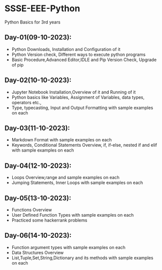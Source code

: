 # SSSE-EEE-Python
Python Basics for 3rd years

## Day-01(09-10-2023):
  - Python Downloads, Installation and Configuration of it
  - Python Version check, Different ways to execute python programs
  - Basic Procedure,Advanced Editor,IDLE and Pip Version Check, Upgrade of pip

## Day-02(10-10-2023):
  - Jupyter Notebook Installation,Overview of it and Running of it
  - Python basics like Variables, Assignment of Variables, data types, operators etc.,
  - Type, typecasting, Input and Output Formatting with sample examples on each

## Day-03(11-10-2023):
  - Markdown Format with sample examples on each
  - Keywords, Conditional Statements Overview, if, if-else, nested if and elif with sample examples on each

## Day-04(12-10-2023):
  - Loops Overview,range and sample examples on each
  - Jumping Statements, Inner Loops with sample examples on each

## Day-05(13-10-2023):
  - Functions Overview
  - User Defined Function Types with sample examples on each
  - Practiced some hackerrank problems

## Day-06(14-10-2023):
  - Function argument types with sample examples on each
  - Data Structures Overview
  - List,Tuple,Set,String,Dictionary and its methods with sample examples on each
